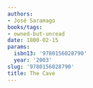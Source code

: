 ```yaml
---
authors:
- José Saramago
books/tags:
- owned-but-unread
date: 1800-02-15
params:
  isbn13: '9780156028790'
  year: '2003'
slug: '9780156028790'
title: The Cave
---
```


<!--more-->
